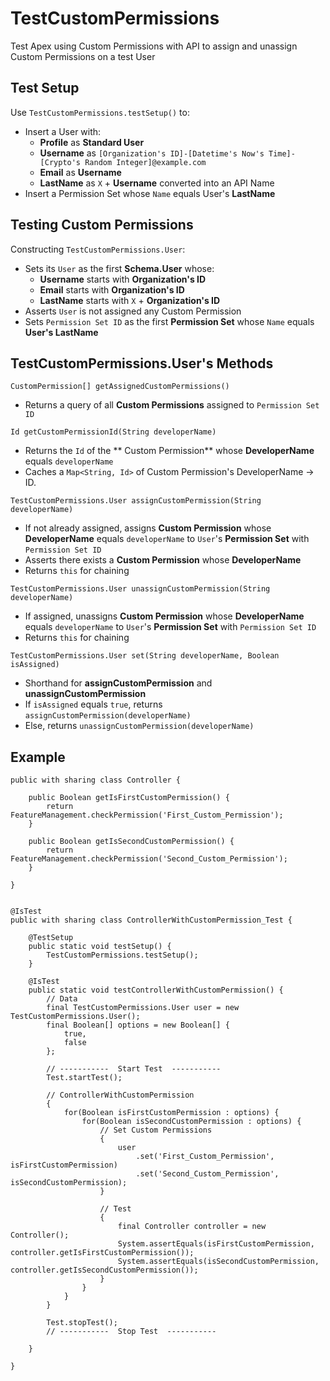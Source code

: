 # TestCustomPermissions
Test Apex using Custom Permissions with API to assign and unassign Custom Permissions on a test User

Test Setup
--------------

Use `TestCustomPermissions.testSetup()` to:
-  Insert a User with:
   -  **Profile** as **Standard User**
   -  **Username** as `[Organization's ID]-[Datetime's Now's Time]-[Crypto's Random Integer]@example.com`
   -  **Email** as **Username**
   -  **LastName** as `X` + **Username** converted into an API Name
-  Insert a Permission Set whose `Name` equals User's **LastName**

Testing Custom Permissions
--------------

Constructing `TestCustomPermissions.User`:
-  Sets its `User` as the first **Schema.User** whose:
   -  **Username** starts with **Organization's ID**
   -  **Email** starts with **Organization's ID**
   -  **LastName** starts with `X` + **Organization's ID**
-  Asserts `User` is not assigned any Custom Permission
-  Sets `Permission Set ID` as the first **Permission Set** whose `Name` equals **User's LastName**

TestCustomPermissions.User's Methods
-------------

`CustomPermission[] getAssignedCustomPermissions()`
- Returns a query of all **Custom Permissions** assigned to `Permission Set ID`

`Id getCustomPermissionId(String developerName)`
-  Returns the `Id` of the ** Custom Permission** whose **DeveloperName** equals `developerName`
-  Caches a `Map<String, Id>` of Custom Permission's DeveloperName -> ID.

`TestCustomPermissions.User assignCustomPermission(String developerName)`
-  If not already assigned, assigns **Custom Permission** whose **DeveloperName** equals `developerName` to `User`'s **Permission Set** with `Permission Set ID`
-  Asserts there exists a **Custom Permission** whose **DeveloperName**
-  Returns `this` for chaining

`TestCustomPermissions.User unassignCustomPermission(String developerName)`
-  If assigned, unassigns **Custom Permission** whose **DeveloperName** equals `developerName` to `User`'s **Permission Set** with `Permission Set ID`
-  Returns `this` for chaining

`TestCustomPermissions.User set(String developerName, Boolean isAssigned)`
-  Shorthand for **assignCustomPermission** and **unassignCustomPermission**
-  If `isAssigned` equals `true`, returns `assignCustomPermission(developerName)`
-  Else, returns `unassignCustomPermission(developerName)`

Example
------------

    public with sharing class Controller {

        public Boolean getIsFirstCustomPermission() {
            return FeatureManagement.checkPermission('First_Custom_Permission');
        }

        public Boolean getIsSecondCustomPermission() {
            return FeatureManagement.checkPermission('Second_Custom_Permission');
        }

    }


    @IsTest
    public with sharing class ControllerWithCustomPermission_Test {

        @TestSetup
        public static void testSetup() {
            TestCustomPermissions.testSetup();
        }

        @IsTest
        public static void testControllerWithCustomPermission() {
            // Data
            final TestCustomPermissions.User user = new TestCustomPermissions.User();
            final Boolean[] options = new Boolean[] {
                true, 
                false
            };

            // -----------  Start Test  -----------
            Test.startTest();

            // ControllerWithCustomPermission
            {
                for(Boolean isFirstCustomPermission : options) {
                    for(Boolean isSecondCustomPermission : options) {
                        // Set Custom Permissions
                        {
                            user
                                .set('First_Custom_Permission', isFirstCustomPermission)
                                .set('Second_Custom_Permission', isSecondCustomPermission);
                        }
                        
                        // Test
                        {
                            final Controller controller = new Controller();
                            System.assertEquals(isFirstCustomPermission, controller.getIsFirstCustomPermission());
                            System.assertEquals(isSecondCustomPermission, controller.getIsSecondCustomPermission());
                        }
                    }
                }
            }

            Test.stopTest();
            // -----------  Stop Test  -----------

        }

    }

